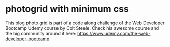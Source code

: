 # photogrid with minimum css
This blog photo grid is part of a code along challenge of the Web Developer Bootcamp Udemy course by Colt Steele. Check his awesome course and the big community around it here: https://www.udemy.com/the-web-developer-bootcamp
